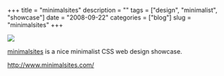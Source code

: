 +++
title = "minimalsites"
description = ""
tags = ["design", "minimalist", "showcase"]
date = "2008-09-22"
categories = ["blog"]
slug = "minimalsites"
+++



  <div class="notebook-screenshot"><a href="http://www.minimalsites.com/"><img id='bluga-thumbnail-1367' class='bluga-thumbnail large' src='http://media.konigi.com/bluga/
wt48d7befc2b0f3.jpg'/></a></div><p><a href="http://www.minimalsites.com/">minimalsites</a> is a nice minimalist CSS web design showcase.</p>
    
  <a href="http://www.minimalsites.com/">http://www.minimalsites.com/</a>
